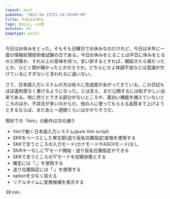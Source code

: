 ```yaml
---
layout: post
pubdate: "2012-04-15T21:34:19+09:00"
title: 今日はお休み
tags: [misc, vim]
minutes: 39
pagetype: posts
---
```

今日はお休みをとった。そもそも日曜日でお休みなのだけれど、今日は半年に一度の情報処理技術者試験の日である。今日お休みをとることは平日に休みをとるのと同等か、それ以上の意味を持つ。言い訳するとすれば、朝起きたら昼だったとか、ひどく頭が痛かったとかだろうか。どちらにせよ体調不良などは意識が欠けているにすぎないと言われるに違いない。

さて、日本語入力システムの方は徐々に完成度があがってきている。この日記もほぼ違和感なく書けるようになった。とは言え、まだ公開するには恥ずかしい出来である。特に売りとできる部分がないところや、面白い機能を備えていないところのほか、不具合が多いのからだ。他の人に使ってもらえる品質まで上げようとするならば、まだあと一週間くらいはかかりそうだ。

現状での「bim」の動作は次の通り
- Vimで動く日本語入力システム(pure Vim script)
- SKKをベースとした単文節(送り仮名位置指定)変換を使用する
- SKKで言うところの入力モード(カナモードやASCIIモード)なし
- Shiftキーなしに▽モード開始・送り仮名位置指定ができる
- SKKで言うところの▽モードを初期状態とする
- 確定には「;」を使用する
- 送り位置指定には「:」を使用する
- optionを少なく抑える
- リアルタイムに変換候補を表示する

39 min.
